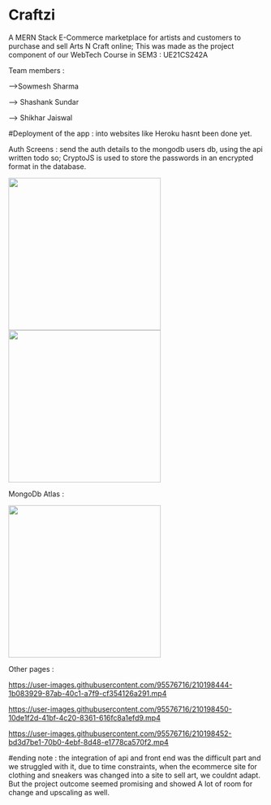 # Craftzi
A MERN Stack E-Commerce marketplace for artists and customers to purchase and sell Arts N Craft online; This was made as the project component of our WebTech Course in SEM3 : UE21CS242A

Team members : 

-->Sowmesh Sharma

--> Shashank Sundar

--> Shikhar Jaiswal

#Deployment of the app : into websites like Heroku hasnt been done yet.

Auth Screens : send the auth details to the mongodb users db, using the api written todo so; CryptoJS is used to store the passwords in an encrypted format in the database.
<p>
<img src="https://user-images.githubusercontent.com/95576716/210198424-83fc1a28-3534-4906-a407-ef97c0c6afd7.png" width="300">
<img src="https://user-images.githubusercontent.com/95576716/210198433-9fa9a731-31d5-4015-b2b4-3a59ba87e017.png" width="300">
</p>


MongoDb Atlas : 

<img src="https://user-images.githubusercontent.com/95576716/210198458-013d8b62-751c-4a2e-af82-078f16443c19.png" width="300">

Other pages : 

https://user-images.githubusercontent.com/95576716/210198444-1b083929-87ab-40c1-a7f9-cf354126a291.mp4



https://user-images.githubusercontent.com/95576716/210198450-10de1f2d-41bf-4c20-8361-616fc8a1efd9.mp4



https://user-images.githubusercontent.com/95576716/210198452-bd3d7be1-70b0-4ebf-8d48-e1778ca570f2.mp4


#ending note : the integration of api and front end was the difficult part and we struggled with it, due to time constraints, when the ecommerce site for clothing and sneakers was changed into a site to sell art, we couldnt adapt. 
But the project outcome seemed promising and showed A lot of room for change and upscaling as well.
